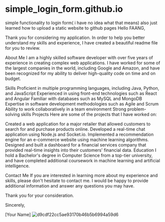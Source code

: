 # simple_login_form.github.io
simple functionality to login form( i have no idea what that means) also just learned how to upload a static website to github pages 
Hello FAANG,

Thank you for considering my application. In order to help you better understand my skills and experience, I have created a beautiful readme file for you to review.

About Me
I am a highly skilled software developer with over five years of experience in creating complex web applications. I have worked for some of the largest companies in the world, including Google and Amazon, and have been recognized for my ability to deliver high-quality code on time and on budget.

Skills
Proficient in multiple programming languages, including Java, Python, and JavaScript
Experienced in using front-end technologies such as React and Angular
Familiar with databases such as MySQL and MongoDB
Expertise in software development methodologies such as Agile and Scrum
Ability to work collaboratively in a team environment
Strong problem-solving skills
Projects
Here are some of the projects that I have worked on:

Created a web application for a major retailer that allowed customers to search for and purchase products online.
Developed a real-time chat application using Node.js and Socket.io.
Implemented a recommendation engine for an e-commerce website using machine learning algorithms.
Designed and built a dashboard for a financial services company that provided real-time insights into their customers' financial data.
Education
I hold a Bachelor's degree in Computer Science from a top-tier university, and have completed additional coursework in machine learning and artificial intelligence.

Contact Me
If you are interested in learning more about my experience and skills, please don't hesitate to contact me. I would be happy to provide additional information and answer any questions you may have.

Thank you for your consideration.

Sincerely,

[Your Name]
![d9cdf22cc5ae93170b46b5b6994a59d6](https://user-images.githubusercontent.com/80386070/232703969-c09b8e08-6abc-4613-a679-c368dad263e1.jpg)
